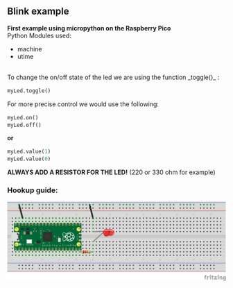 ## Blink example
__First example using micropython on the Raspberry Pico__ <br/>
Python Modules used:
- machine
- utime 
<br/>
To change the on/off state of the led we are using the function _toggle()_ :

```python
myLed.toggle()
```

For more precise control we would use the following:

```python
myLed.on()
myLed.off()
```

__or__

```python
myLed.value(1)
myLed.value(0)
```

__ALWAYS ADD A RESISTOR FOR THE LED!__ (220 or 330 ohm for example)
### Hookup guide:
![schematic](RPico-blink.png)

